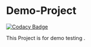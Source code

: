 # Demo-Project

[![Codacy Badge](https://api.codacy.com/project/badge/Grade/7026a910960a44a4adb10089da7bdab1)](https://app.codacy.com/gh/DeepakSharma04/Demo-Project?utm_source=github.com&utm_medium=referral&utm_content=DeepakSharma04/Demo-Project&utm_campaign=Badge_Grade_Settings)

This Project is for demo testing .

